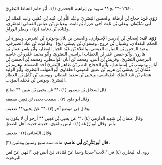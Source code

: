 ٢٦٤٠ -** بخ:** سويد بن إبراهيم الجحدري (١) ، أَبُو حاتم الحناط البَصْرِيّ.

**رَوَى عَن:** حجاج بْن أرطاة، والحسن البَصْرِيّ، وعَبْد اللَّهِ بْن عُبَيد بْن عُمَير، وعبد الملك بْن أَبي سُلَيْمان، وعلي بْن ثابت أخي عزرة بْن ثابت، وعياش بْن عباس القتباني المِصْرِي، وقَتَادَة بْن دعامة (بخ) ، ومطر الوراق.

**رَوَى عَنه:** إسحاق بْن إدريس الإسواري، والحسن بن بلال،وحوثرة بْن اشرس، وسورة بْن الحكم البغدادي، وشيبان بْن فروخ، وصفوان بْن عِيسَى (بخ) ، وطالوت بْن عباد الصيرفي، وعبد الرحمن بْن المبارك العيشي، والعلاء بْن عَبْد الجبار العطار، وأَبُو ياسر عمار بْن هارون، وأَبُو حفص عُمَر بْن الخطاب الراسبي البَصْرِيّ، وأَبُو محمد عَمْرو بْن عاصم البرجمي البَصْرِيّ، وقريش بْن أنس، ومحمد بْن أبان الواسطي، ومحمد بْن الحسن بْن أبان، وموسى بْن إسماعيل، وأَبُو الحجاج النضر بْن طاهر البَصْرِيّ أحد الضعفاء، وهريم بْن عُثْمَانَ بْن عِيسَى بْن هريم بْن عتيق التميمي الطفاوي أَبُو المهلب البَصْرِيّ، وأَبُو الوليد هشام بْن عَبد المَلِك الطيالسي، ويحيى بْن سَعِيد القطان، ويوسف بْن كابل بْن العطار البَصْرِيّ، ويونس بْن مُحَمَّد المؤدب.

قال إسحاق بْن منصور (١) ،** عَن يحيى بْن مَعِين:** صالح.

وَقَال أبو داود (٢) : سمعت يحيى بْن مَعِين يضعفه.

وَقَال فِي موضع آخر (٣) ،** عَنْ يحيى:** ضعيف.

وَقَال عثمان بْن سَعِيد الدارمي (٤) ،** عَن يحيى بْن مَعِين:** أرجو أن لا يكون به بأس.وَقَال أبو زُرْعَة (١) : ليس بالقوي، حديثه حديث أهل الصدق.

وَقَال النَّسَائي (٢) : ضعيف.

**قال أبو بَكْرِ بْن أَبي عاصم:** مات سنة سبع وستين ومئتين (٣) .

روى له البخاري (٤) في "الأدب"حديثا واحدا عَنْ قَتَادَة، عَنْ أنس فِي "النهي عَنْ لعن البرغوث.